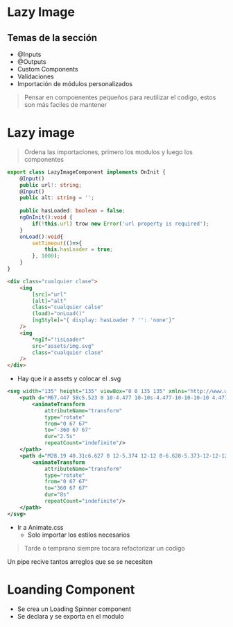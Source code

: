 # Lazy Image

## Temas de la sección
- @Inputs
- @Outputs
- Custom Components
- Validaciones
- Importación de módulos personalizados

> Pensar en compoenentes pequeños para reutilizar el codigo, estos son más faciles de mantener

# Lazy image

> Ordena las importaciones, primero los modulos y luego los componentes

```typescript
export class LazyImageComponent implements OnInit {
	@Input()
	public url!: string;
	@Input()
	public alt: string = ''; 
	
	public hasLoaded: boolean = false; 
	ngOnInit():void {
		if(!this.url) trow new Error('url property is required'); 
	}
	onLoad():void{
		setTimeout(()=>{
			this.hasLoader = true;
		}, 1000); 
	}
}	
```

```html
<div class="cualquier clase">
	<img
		[src]="url"
		[alt]="alt"
		class="cualquier calse"
		(load)="onLoad()"
		[ngStyle]="{ display: hasLoader ? '': 'none'}"	
	/>
	<img
		*ngIf="!isLoader"
		src="assets/img.svg"
		class="cualquier clase"
	/>
</div>
```
- Hay que ir a assets y colocar el .svg
```svg
<svg width="135" height="135" viewBox="0 0 135 135" xmlns="http://www.w3.org/2000/svg" fill="#fff">
    <path d="M67.447 58c5.523 0 10-4.477 10-10s-4.477-10-10-10-10 4.477-10 10 4.477 10 10 10zm9.448 9.447c0 5.523 4.477 10 10 10 5.522 0 10-4.477 10-10s-4.478-10-10-10c-5.523 0-10 4.477-10 10zm-9.448 9.448c-5.523 0-10 4.477-10 10 0 5.522 4.477 10 10 10s10-4.478 10-10c0-5.523-4.477-10-10-10zM58 67.447c0-5.523-4.477-10-10-10s-10 4.477-10 10 4.477 10 10 10 10-4.477 10-10z">
        <animateTransform
            attributeName="transform"
            type="rotate"
            from="0 67 67"
            to="-360 67 67"
            dur="2.5s"
            repeatCount="indefinite"/>
    </path>
    <path d="M28.19 40.31c6.627 0 12-5.374 12-12 0-6.628-5.373-12-12-12-6.628 0-12 5.372-12 12 0 6.626 5.372 12 12 12zm30.72-19.825c4.686 4.687 12.284 4.687 16.97 0 4.686-4.686 4.686-12.284 0-16.97-4.686-4.687-12.284-4.687-16.97 0-4.687 4.686-4.687 12.284 0 16.97zm35.74 7.705c0 6.627 5.37 12 12 12 6.626 0 12-5.373 12-12 0-6.628-5.374-12-12-12-6.63 0-12 5.372-12 12zm19.822 30.72c-4.686 4.686-4.686 12.284 0 16.97 4.687 4.686 12.285 4.686 16.97 0 4.687-4.686 4.687-12.284 0-16.97-4.685-4.687-12.283-4.687-16.97 0zm-7.704 35.74c-6.627 0-12 5.37-12 12 0 6.626 5.373 12 12 12s12-5.374 12-12c0-6.63-5.373-12-12-12zm-30.72 19.822c-4.686-4.686-12.284-4.686-16.97 0-4.686 4.687-4.686 12.285 0 16.97 4.686 4.687 12.284 4.687 16.97 0 4.687-4.685 4.687-12.283 0-16.97zm-35.74-7.704c0-6.627-5.372-12-12-12-6.626 0-12 5.373-12 12s5.374 12 12 12c6.628 0 12-5.373 12-12zm-19.823-30.72c4.687-4.686 4.687-12.284 0-16.97-4.686-4.686-12.284-4.686-16.97 0-4.687 4.686-4.687 12.284 0 16.97 4.686 4.687 12.284 4.687 16.97 0z">
        <animateTransform
            attributeName="transform"
            type="rotate"
            from="0 67 67"
            to="360 67 67"
            dur="8s"
            repeatCount="indefinite"/>
    </path>
</svg>
```

- Ir a Animate.css
	- Solo importar los estilos necesarios 

> Tarde o temprano siempre tocara refactorizar un codigo 

Un pipe recive tantos arreglos que se se necesiten 

# Loanding Component
- Se crea un Loading Spinner component
- Se declara y se exporta en el modulo 

